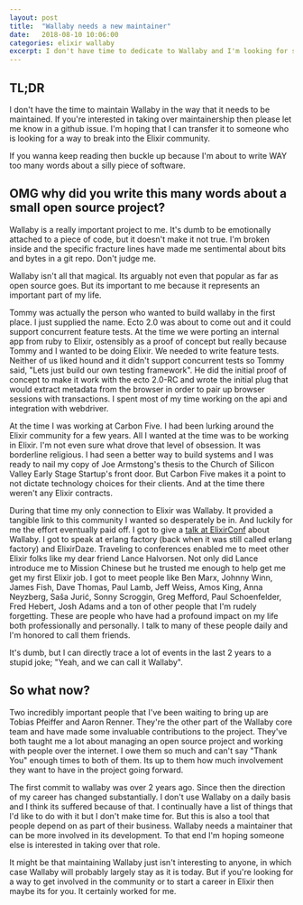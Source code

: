 ```yaml
---
layout: post
title:  "Wallaby needs a new maintainer"
date:   2018-08-10 10:06:00
categories: elixir wallaby
excerpt: I don't have time to dedicate to Wallaby and I'm looking for someone to take over as the maintainer.
---
```


## TL;DR

I don't have the time to maintain Wallaby in the way that it needs to be
maintained. If you're interested in taking over maintainership then please
let me know in a github issue. I'm hoping that I can transfer it to
someone who is looking for a way to break into the Elixir community.

If you wanna keep reading then buckle up because I'm about to write WAY
too many words about a silly piece of software.

## OMG why did you write this many words about a small open source project?

Wallaby is a really important project to me. It's dumb to be emotionally
attached to a piece of code, but it doesn't make it not true. I'm broken
inside and the specific fracture lines have made me sentimental about
bits and bytes in a git repo. Don't judge me.

Wallaby isn't all that magical. Its arguably not even that popular
as far as open source goes. But its important to me because it represents
an important part of my life.

Tommy was actually the person who wanted to build wallaby in the first
place. I just supplied the name. Ecto 2.0 was about to come out and it
could support concurrent feature tests. At the time we were porting an
internal app from ruby to Elixir, ostensibly as a proof of concept but
really because Tommy and I wanted to be doing Elixir. We needed to write
feature tests. Neither of us liked hound and it didn't support concurrent
tests so Tommy said, "Lets just build our own testing framework". He did
the initial proof of concept to make it work with the ecto 2.0-RC and
wrote the initial plug that would extract metadata from the browser in
order to pair up browser sessions with transactions. I spent most of my
time working on the api and integration with webdriver.

At the time I was working at Carbon Five. I had been lurking around the
Elixir community for a few years. All I wanted at the time was to be
working in Elixir. I'm not even sure what drove that level of obsession.
It was borderline religious. I had seen a better way to build systems and
I was ready to nail my copy of Joe Armstong's thesis to the Church of
Silicon Valley Early Stage Startup's front door. But Carbon Five makes it
a point to not dictate technology choices for their clients. And at the
time there weren't any Elixir contracts.

During that time my only connection to Elixir was Wallaby. It provided
a tangible link to this community I wanted so desperately be in. And
luckily for me the effort eventually paid off. I got to give a [talk at
ElixirConf](https://www.youtube.com/watch?v=TjOXbDJ-yw8) about Wallaby. I got to
speak at erlang factory (back when it was still called erlang factory) and
ElixirDaze. Traveling to conferences enabled me to meet other Elixir folks
like my dear friend Lance Halvorsen. Not only did Lance introduce me to
Mission Chinese but he trusted me enough to help get me get my first Elixir job.
I got to meet people like Ben Marx, Johnny Winn, James Fish, Dave Thomas,
Paul Lamb, Jeff Weiss, Amos King, Anna Neyzberg, Saša Jurić, Sonny
Scroggin, Greg Mefford, Paul Schoenfelder, Fred Hebert, Josh Adams and
a ton of other people that I'm rudely forgetting. These are people who
have had a profound impact on my life both professionally and personally.
I talk to many of these people daily and I'm honored to call them friends.

It's dumb, but I can directly trace a lot of events in the last 2 years to
a stupid joke; "Yeah, and we can call it Wallaby".

## So what now?

Two incredibly important people that I've been waiting to bring up are
Tobias Pfeiffer and Aaron Renner. They're the other part of the Wallaby
core team and have made some invaluable contributions to the project.
They've both taught me a lot about managing an open source project and
working with people over the internet. I owe them so much and can't say
"Thank You" enough times to both of them. Its up to them how much
involvement they want to have in the project going forward.

The first commit to wallaby was over 2 years ago. Since then the direction
of my career has changed substantially. I don't use Wallaby on a daily
basis and I think its suffered because of that. I continually have a list
of things that I'd like to do with it but I don't make time for. But this
is also a tool that people depend on as part of their business. Wallaby
needs a maintainer that can be more involved in its development. To that
end I'm hoping someone else is interested in taking over that role.

It might be that maintaining Wallaby just isn't interesting to anyone, in
which case Wallaby will probably largely stay as it is today. But if
you're looking for a way to get involved in the community or to start
a career in Elixir then maybe its for you. It certainly worked for me.
